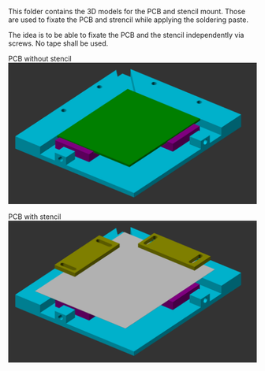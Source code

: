This folder contains the 3D models for the PCB and stencil mount.
Those are used to fixate the PCB and strencil while applying the soldering paste.

The idea is to be able to fixate the PCB and the stencil independently via screws.
No tape shall be used.

PCB without stencil
![PCB mount without stencil](./images/pcb_mount_without_stencil.png)

PCB with stencil
![PCB mount with stencil](./images/pcb_mount_with_stencil.png)